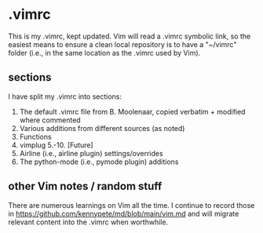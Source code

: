 # .vimrc
This is my .vimrc, kept updated. Vim will read a .vimrc symbolic link, so the easiest means to ensure a clean local repository is to have a "~/vimrc" folder (i.e., in the same location as the .vimrc used by Vim).

## sections
I have split my .vimrc into sections:
1. The default .vimrc file from B. Moolenaar, copied verbatim + modified where commented
2. Various additions from different sources (as noted)
3. Functions
4. vimplug
5.-10. [Future]
11. Airline (i.e., airline plugin) settings/overrides
12. The python-mode (i.e., pymode plugin) additions

## other Vim notes / random stuff
There are numerous learnings on Vim all the time. I continue to record those in https://github.com/kennypete/md/blob/main/vim.md and will migrate relevant content into the .vimrc when worthwhile. 
